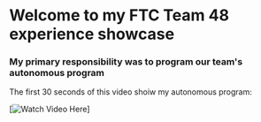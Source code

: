 # Welcome to my FTC Team 48 experience showcase

### My primary responsibility was to program our team's autonomous program

The first 30 seconds of this video shoiw my autonomous program:

[![Watch Video Here](https://lbschools-my.sharepoint.com/:v:/g/personal/201220759_lbschools_net/EY0qz0yCNVxHuKWEjOHbVk4BZHccXxIVWBBjIMCB07KnLg?e=oEfWR8)]

